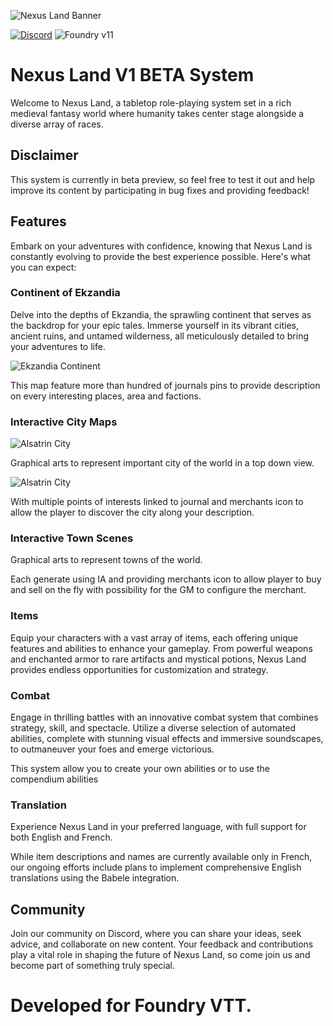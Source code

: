 ![Nexus Land Banner](https://github.com/FBast/pl1e/blob/main/assets/imgs/banner.jpg)

[![Discord](https://img.shields.io/discord/1211345195069743165?color=%237289DA&label=Join%20our%20Discord%20Server&logo=discord)](https://discord.gg/HCCGGwYsG4)
![Foundry v11](https://img.shields.io/badge/foundry-v11-green)
# Nexus Land V1 BETA System

Welcome to Nexus Land, a tabletop role-playing system set in a rich medieval fantasy world where humanity takes center stage alongside a diverse array of races.

## Disclaimer

This system is currently in beta preview, so feel free to test it out and help improve its content by participating in bug fixes and providing feedback!

## Features

Embark on your adventures with confidence, knowing that Nexus Land is constantly evolving to provide the best experience possible. Here's what you can expect:

### Continent of Ekzandia

Delve into the depths of Ekzandia, the sprawling continent that serves as the backdrop for your epic tales. Immerse yourself in its vibrant cities, ancient ruins, and untamed wilderness, all meticulously detailed to bring your adventures to life.

![Ekzandia Continent](https://github.com/FBast/nl1e/blob/main/assets/maps/Ekzandia.jpg)

This map feature more than hundred of journals pins to provide description on every interesting places, area and factions.

### Interactive City Maps

![Alsatrin City](https://github.com/FBast/nl1e/blob/main/assets/maps/Alsatrin.jpg)

Graphical arts to represent important city of the world in a top down view.

![Alsatrin City](https://github.com/FBast/nl1e/blob/main/assets/maps/Alsatrin.jpg)

With multiple points of interests linked to journal and merchants icon to allow the player to discover the city along your description.

### Interactive Town Scenes

Graphical arts to represent towns of the world.

Each generate using IA and providing merchants icon to allow player to buy and sell on the fly with possibility for the GM to configure the merchant.

### Items

Equip your characters with a vast array of items, each offering unique features and abilities to enhance your gameplay. From powerful weapons and enchanted armor to rare artifacts and mystical potions, Nexus Land provides endless opportunities for customization and strategy.

### Combat

Engage in thrilling battles with an innovative combat system that combines strategy, skill, and spectacle. Utilize a diverse selection of automated abilities, complete with stunning visual effects and immersive soundscapes, to outmaneuver your foes and emerge victorious.

This system allow you to create your own abilities or to use the compendium abilities

### Translation

Experience Nexus Land in your preferred language, with full support for both English and French. 

While item descriptions and names are currently available only in French, our ongoing efforts include plans to implement comprehensive English translations using the Babele integration.

## Community

Join our community on Discord, where you can share your ideas, seek advice, and collaborate on new content. Your feedback and contributions play a vital role in shaping the future of Nexus Land, so come join us and become part of something truly special.

# Developed for Foundry VTT.
